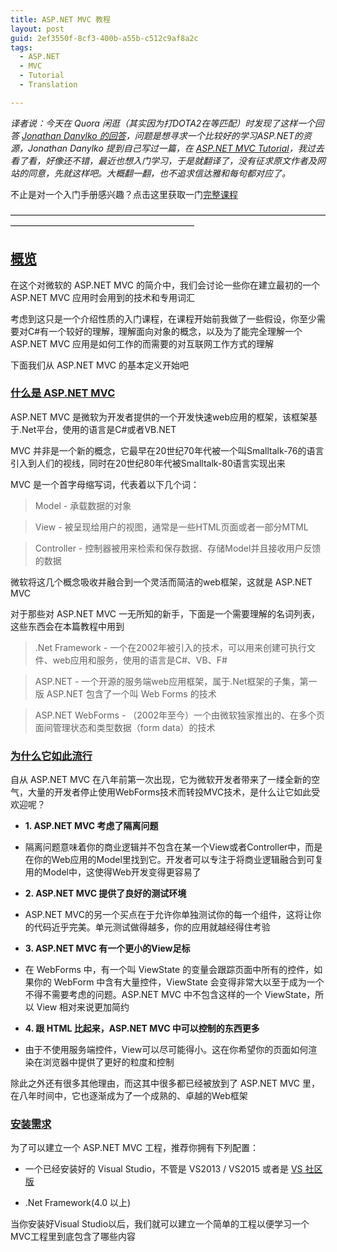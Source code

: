 ```yaml
---
title: ASP.NET MVC 教程
layout: post
guid: 2ef3550f-8cf3-400b-a55b-c512c9af8a2c
tags:
  - ASP.NET
  - MVC
  - Tutorial
  - Translation

---
```


*译者说：今天在 Quora 闲逛（其实因为打DOTA2在等匹配）时发现了这样一个回答 [Jonathan Danylko 的回答](https://www.quora.com/Which-is-the-best-source-to-learn-ASP-NET-with-C-MVC-online-from-scratch/answer/Jonathan-Danylko)，问题是想寻求一个比较好的学习ASP.NET的资源，Jonathan Danylko 提到自己写过一篇，在 [ASP.NET MVC Tutorial](https://blog.udemy.com/asp-net-mvc-tutorial/)，我过去看了看，好像还不错，最近也想入门学习，于是就翻译了，没有征求原文作者及网站的同意，先就这样吧。大概翻一翻，也不追求信达雅和每句都对应了。*


不止是对一个入门手册感兴趣？点击这里获取一门[完整课程](https://www.udemy.com/comprehensive-aspnet-mvc/?utm_source=blog&utm_medium=udemyads&utm_content=post147146&utm_campaign=content-marketing-blog&xref=blog)

—————————————————————————————————————————————————————————

## [概览](https://blog.udemy.com/asp-net-mvc-tutorial/#1)

在这个对微软的 ASP.NET MVC 的简介中，我们会讨论一些你在建立最初的一个 ASP.NET MVC 应用时会用到的技术和专用词汇

考虑到这只是一个介绍性质的入门课程，在课程开始前我做了一些假设，你至少需要对C#有一个较好的理解，理解面向对象的概念，以及为了能完全理解一个 ASP.NET MVC 应用是如何工作的而需要的对互联网工作方式的理解

下面我们从 ASP.NET MVC 的基本定义开始吧

### [什么是 ASP.NET MVC](https://blog.udemy.com/asp-net-mvc-tutorial/#1_1)

 ASP.NET MVC 是微软为开发者提供的一个开发快速web应用的框架，该框架基于.Net平台，使用的语言是C#或者VB.NET
 
 MVC 并非是一个新的概念，它最早在20世纪70年代被一个叫Smalltalk-76的语言引入到人们的视线，同时在20世纪80年代被Smalltalk-80语言实现出来
 
 MVC 是一个首字母缩写词，代表着以下几个词：
 
 > Model - 承载数据的对象
 
 > View - 被呈现给用户的视图，通常是一些HTML页面或者一部分MTML
 
 > Controller - 控制器被用来检索和保存数据、存储Model并且接收用户反馈的数据
 
 微软将这几个概念吸收并融合到一个灵活而简洁的web框架，这就是 ASP.NET MVC 
 
 对于那些对 ASP.NET MVC 一无所知的新手，下面是一个需要理解的名词列表，这些东西会在本篇教程中用到
 
 > .Net Framework - 一个在2002年被引入的技术，可以用来创建可执行文件、web应用和服务，使用的语言是C#、VB、F#
 
 > ASP.NET - 一个开源的服务端web应用框架，属于.Net框架的子集，第一版 ASP.NET 包含了一个叫 Web Forms 的技术
 
 > ASP.NET WebForms - （2002年至今）一个由微软独家推出的、在多个页面间管理状态和类型数据（form data）的技术
 
### [为什么它如此流行](https://blog.udemy.com/asp-net-mvc-tutorial/#1_2)
 
 自从 ASP.NET MVC 在八年前第一次出现，它为微软开发者带来了一缕全新的空气，大量的开发者停止使用WebForms技术而转投MVC技术，是什么让它如此受欢迎呢？
 
+ **1. ASP.NET MVC 考虑了隔离问题**

+ 隔离问题意味着你的商业逻辑并不包含在某一个View或者Controller中，而是在你的Web应用的Model里找到它。开发者可以专注于将商业逻辑融合到可复用的Model中，这使得Web开发变得更容易了
 
+ **2. ASP.NET MVC 提供了良好的测试环境**

+ ASP.NET MVC的另一个买点在于允许你单独测试你的每一个组件，这将让你的代码近乎完美。单元测试做得越多，你的应用就越经得住考验

+ **3. ASP.NET MVC 有一个更小的View足标**

+ 在 WebForms 中，有一个叫 ViewState 的变量会跟踪页面中所有的控件，如果你的 WebForm 中含有大量控件，ViewState 会变得非常大以至于成为一个不得不需要考虑的问题。ASP.NET MVC 中不包含这样的一个 ViewState，所以 View 相对来说更加简约

+ **4. 跟 HTML 比起来，ASP.NET MVC 中可以控制的东西更多**

+ 由于不使用服务端控件，View可以尽可能得小。这在你希望你的页面如何渲染在浏览器中提供了更好的粒度和控制

除此之外还有很多其他理由，而这其中很多都已经被放到了 ASP.NET MVC 里，在八年时间中，它也逐渐成为了一个成熟的、卓越的Web框架

### [安装需求](https://blog.udemy.com/asp-net-mvc-tutorial/#1_3)

为了可以建立一个 ASP.NET MVC 工程，推荐你拥有下列配置：

+ 一个已经安装好的 Visual Studio，不管是 VS2013 / VS2015 或者是 [VS 社区版](http://www.visualstudio.com/) 

+ .Net Framework(4.0 以上)

当你安装好Visual Studio以后，我们就可以建立一个简单的工程以便学习一个MVC工程里到底包含了哪些内容
